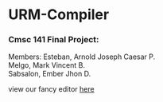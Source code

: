# URM-Compiler
### Cmsc 141 Final Project:  
  

Members: 
Esteban, Arnold Joseph Caesar P.  
Melgo, Mark Vincent B.  
Sabsalon, Ember Jhon D.  


view our fancy editor [here](http://rjesteban.pythonanywhere.com/urm-compiler)
